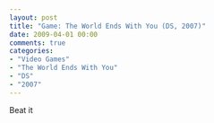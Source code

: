 ```yaml
---
layout: post
title: "Game: The World Ends With You (DS, 2007)"
date: 2009-04-01 00:00
comments: true
categories:
- "Video Games"
- "The World Ends With You"
- "DS"
- "2007"
---
```


Beat it
